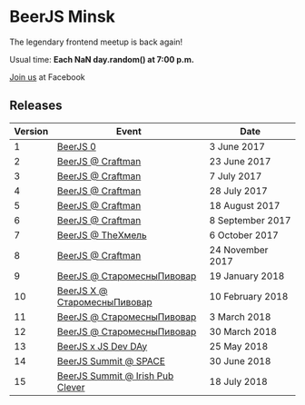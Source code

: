 # BeerJS Minsk

The legendary frontend meetup is back again!

Usual time: **Each NaN day.random() at 7:00 p.m.**

[Join us](https://www.facebook.com/beerjsminsk/) at Facebook

## Releases

Version | Event                                                      | Date
--------|-------------------------------------------------------------|------------------
1       | [BeerJS 0](https://github.com/beerjs/ekb/issues/1)         | 3 June 2017
2       | [BeerJS @ Craftman](https://www.facebook.com/events/330335170728880/)         | 23 June 2017
3       | [BeerJS @ Craftman](https://www.facebook.com/events/1671987942829414/)        | 7 July 2017
4       | [BeerJS @ Craftman](https://www.facebook.com/events/312221265893214//)        | 28 July 2017
5      | [BeerJS @ Craftman](https://www.facebook.com/events/312221265893214//)        | 18 August 2017
6      | [BeerJS @ Craftman](https://www.facebook.com/events/539428926388542//)        | 8 September 2017
7      | [BeerJS @ TheХмель](https://www.facebook.com/events/691474264384449/)        | 6 October 2017
8       | [BeerJS @ Craftman](https://www.facebook.com/events/303703810146440/)        | 24 November 2017
9       | [BeerJS @ СтаромесныПивовар](https://www.facebook.com/events/303703810146440/)        | 19 January 2018
10       | [BeerJS X @ СтаромесныПивовар](https://www.facebook.com/events/147338609318679/)        | 10 February 2018
11       | [BeerJS @ СтаромесныПивовар](https://www.facebook.com/events/1980763755506451/)        | 3 March 2018
12       | [BeerJS @ СтаромесныПивовар](https://www.facebook.com/events/188119848469136/)        | 30 March 2018
13       | [BeerJS x JS Dev DAy](https://www.facebook.com/events/2075773452677486/)        | 25 May 2018
14       | [BeerJS Summit @ SPACE](https://www.facebook.com/events/174232359959486/)        | 30 June 2018
15       | [BeerJS Summit @ Irish Pub Clever](https://facebook.com/events/2203007616595922/)        | 18 July 2018
